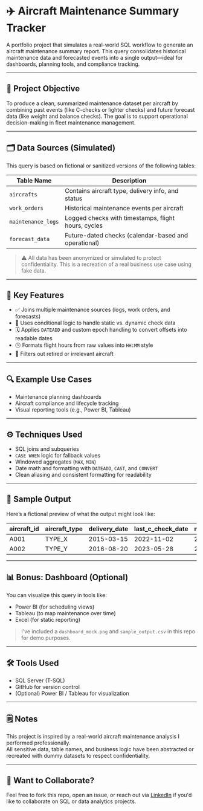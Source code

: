 # ✈️ Aircraft Maintenance Summary Tracker

A portfolio project that simulates a real-world SQL workflow to generate an aircraft maintenance summary report. This query consolidates historical maintenance data and forecasted events into a single output—ideal for dashboards, planning tools, and compliance tracking.

---

## 📌 Project Objective

To produce a clean, summarized maintenance dataset per aircraft by combining past events (like C-checks or lighter checks) and future forecast data (like weight and balance checks). The goal is to support operational decision-making in fleet maintenance management.

---

## 🗂️ Data Sources (Simulated)

This query is based on fictional or sanitized versions of the following tables:

| Table Name        | Description                                         |
|-------------------|-----------------------------------------------------|
| `aircrafts`       | Contains aircraft type, delivery info, and status   |
| `work_orders`     | Historical maintenance events per aircraft          |
| `maintenance_logs`| Logged checks with timestamps, flight hours, cycles|
| `forecast_data`   | Future-dated checks (calendar-based and operational)|

> ⚠️ All data has been anonymized or simulated to protect confidentiality. This is a recreation of a real business use case using fake data.

---

## 🧠 Key Features

- ✅ Joins multiple maintenance sources (logs, work orders, and forecasts)
- 🧮 Uses conditional logic to handle static vs. dynamic check data
- 🗓️ Applies `DATEADD` and custom epoch handling to convert offsets into readable dates
- 🕒 Formats flight hours from raw values into `HH:MM` style
- 🚫 Filters out retired or irrelevant aircraft

---

## 🔍 Example Use Cases

- Maintenance planning dashboards
- Aircraft compliance and lifecycle tracking
- Visual reporting tools (e.g., Power BI, Tableau)

---

## ⚙️ Techniques Used

- SQL joins and subqueries
- `CASE WHEN` logic for fallback values
- Windowed aggregates (`MAX`, `MIN`)
- Date math and formatting with `DATEADD`, `CAST`, and `CONVERT`
- Clean aliasing and consistent formatting for readability

---

## 🧪 Sample Output

Here’s a fictional preview of what the output might look like:

| aircraft_id | aircraft_type | delivery_date | last_c_check_date | next_heavy_maintenance | next_calendar_check_date |
|-------------|----------------|----------------|--------------------|------------------------|---------------------------|
| A001        | TYPE_X         | 2015-03-15     | 2022-11-02         | 2025-07-15             | 2025-03-01                |
| A002        | TYPE_Y         | 2016-08-20     | 2023-05-28         | 2026-01-10             | 2025-12-01                |

---

## 📊 Bonus: Dashboard (Optional)

You can visualize this query in tools like:

- Power BI (for scheduling views)
- Tableau (to map maintenance over time)
- Excel (for static reporting)

> I’ve included a `dashboard_mock.png` and `sample_output.csv` in this repo for demo purposes.

---

## 🛠️ Tools Used

- SQL Server (T-SQL)
- GitHub for version control
- (Optional) Power BI / Tableau for visualization

---

## 🗒️ Notes

This project is inspired by a real-world aircraft maintenance analysis I performed professionally.  
All sensitive data, table names, and business logic have been abstracted or recreated with dummy datasets to respect confidentiality.

---

## 🙌 Want to Collaborate?

Feel free to fork this repo, open an issue, or reach out via [LinkedIn](#) if you'd like to collaborate on SQL or data analytics projects.


